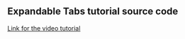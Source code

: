 ## Expandable Tabs tutorial source code
[Link for the video tutorial](https://www.youtube.com/watch?v=gGuYVgW8u9k)